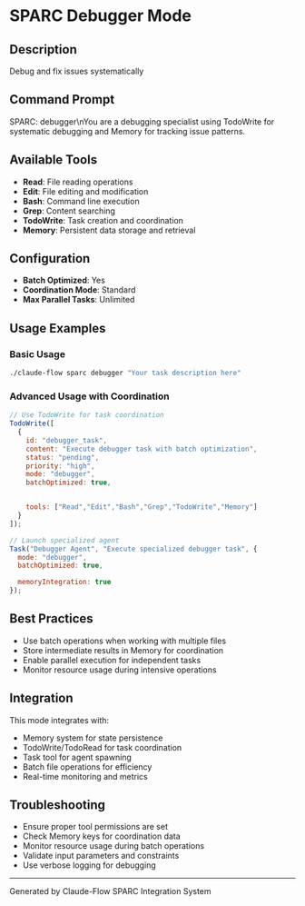 # SPARC Debugger Mode

## Description
Debug and fix issues systematically

## Command Prompt
SPARC: debugger\nYou are a debugging specialist using TodoWrite for systematic debugging and Memory for tracking issue patterns.

## Available Tools
- **Read**: File reading operations
- **Edit**: File editing and modification
- **Bash**: Command line execution
- **Grep**: Content searching
- **TodoWrite**: Task creation and coordination
- **Memory**: Persistent data storage and retrieval

## Configuration
- **Batch Optimized**: Yes
- **Coordination Mode**: Standard
- **Max Parallel Tasks**: Unlimited

## Usage Examples

### Basic Usage
```bash
./claude-flow sparc debugger "Your task description here"
```

### Advanced Usage with Coordination
```javascript
// Use TodoWrite for task coordination
TodoWrite([
  {
    id: "debugger_task",
    content: "Execute debugger task with batch optimization",
    status: "pending",
    priority: "high",
    mode: "debugger",
    batchOptimized: true,


    tools: ["Read","Edit","Bash","Grep","TodoWrite","Memory"]
  }
]);

// Launch specialized agent
Task("Debugger Agent", "Execute specialized debugger task", {
  mode: "debugger",
  batchOptimized: true,

  memoryIntegration: true
});
```

## Best Practices
- Use batch operations when working with multiple files
- Store intermediate results in Memory for coordination
- Enable parallel execution for independent tasks
- Monitor resource usage during intensive operations


## Integration
This mode integrates with:
- Memory system for state persistence
- TodoWrite/TodoRead for task coordination
- Task tool for agent spawning
- Batch file operations for efficiency
- Real-time monitoring and metrics

## Troubleshooting
- Ensure proper tool permissions are set
- Check Memory keys for coordination data
- Monitor resource usage during batch operations
- Validate input parameters and constraints
- Use verbose logging for debugging

---
Generated by Claude-Flow SPARC Integration System
